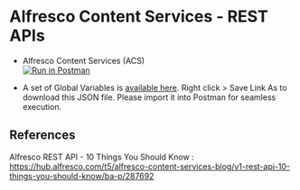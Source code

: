 # Alfresco Content Services - REST APIs

* Alfresco Content Services (ACS) <br/>
[![Run in Postman](https://run.pstmn.io/button.svg)](https://app.getpostman.com/run-collection/2755505-c8aa37df-3489-42c5-bc33-244742fb461a?action=collection%2Ffork&collection-url=entityId%3D2755505-c8aa37df-3489-42c5-bc33-244742fb461a%26entityType%3Dcollection%26workspaceId%3D7cc9b67f-91a2-49b9-a2ea-de9a1700135c)

* A set of Global Variables is [available here](assets/workspace.postman_globals.json). Right click > Save Link As to download this JSON file. Please import it into Postman for seamless execution.


## References

Alfresco REST API - 10 Things You Should Know : 
<https://hub.alfresco.com/t5/alfresco-content-services-blog/v1-rest-api-10-things-you-should-know/ba-p/287692>
